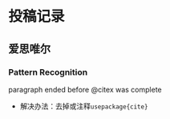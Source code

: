 # 投稿记录

## 爱思唯尔

### Pattern Recognition

paragraph ended before \@citex was complete

- 解决办法：去掉或注释`usepackage{cite}`